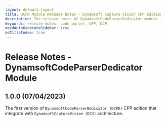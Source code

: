 ```yaml
---
layout: default-layout
title: DCPD Module Release Notes - Dynamsoft Capture Vision CPP Edition
description: The release notes of DynamsoftCodeParserDedicator module - Dynamsoft Capture Vision CPP Edition.
keywords: release notes, code parser, CPP, DCP
needAutoGenerateSidebar: true
noTitleIndex: true
---
```


# Release Notes - DynamsoftCodeParserDedicator Module

## 1.0.0 (07/04/2023)

The first version of `DynamsoftCodeParserDedicator (DCPD)` CPP edition that integrate with `DynamsoftCaptureVision (DCV)` architecture.
